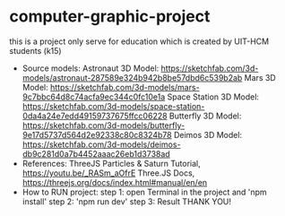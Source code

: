 # computer-graphic-project
this is a project only serve for education which is created by UIT-HCM students (k15)
- Source models:
Astronaut 3D Model: https://sketchfab.com/3d-models/astronaut-287589e324b942b8be57dbd6c539b2ab
Mars 3D Model: https://sketchfab.com/3d-models/mars-9c7bbc64d8c74acfa9ec344c0fc10e1a
Space Station 3D Model: https://sketchfab.com/3d-models/space-station-0da4a24e7edd49159737675ffcc06228
Butterfly 3D Model: https://sketchfab.com/3d-models/butterfly-9e17d5737d564d2e92338c80c8324b78
Deimos 3D Model: https://sketchfab.com/3d-models/deimos-db9c281d0a7b4452aaac26eb1d3738ad
- References: 
ThreeJS Particles & Saturn Tutorial, https://youtu.be/_RASm_aOfrE
Three.JS Docs,  https://threejs.org/docs/index.html#manual/en/en
- How to RUN project:
step 1: open Terminal in the project and 'npm install'
step 2: 'npm run dev'
step 3: Result
THANK YOU!
